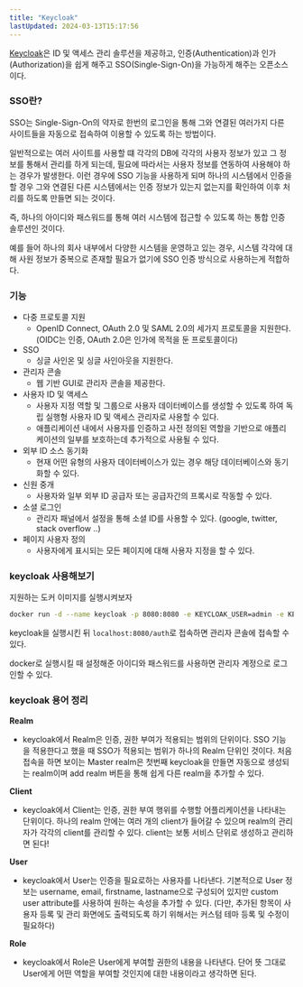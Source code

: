 ```yaml
---
title: "Keycloak"
lastUpdated: 2024-03-13T15:17:56
---
```


[Keycloak](https://www.keycloak.org/)은 ID 및 액세스 관리 솔루션을 제공하고, 인증(Authentication)과 인가(Authorization)을 쉽게 해주고 SSO(Single-Sign-On)을 가능하게 해주는 오픈소스이다.

### SSO란?

SSO는 Single-Sign-On의 약자로 한번의 로그인을 통해 그와 연결된 여러가지 다른 사이트들을 자동으로 접속하여 이용할 수 있도록 하는 방법이다.

일반적으로는 여러 사이트를 사용할 떄 각각의 DB에 각각의 사용자 정보가 있고 그 정보를 통해서 관리를 하게 되는데, 필요에 따라서는 사용자 정보를 연동하여 사용해야 하는 경우가 발생한다. 이런 경우에 SSO 기능을 사용하게 되며 하나의 시스템에서 인증을 할 경우 그와 연결된 다른 시스템에서는 인증 정보가 있는지 없는지를 확인하여 이후 처리를 하도록 만들면 되는 것이다.

즉, 하나의 아이디와 패스워드를 통해 여러 시스템에 접근할 수 있도록 하는 통합 인증 솔루션인 것이다.

예를 들어 하나의 회사 내부에서 다양한 시스템을 운영하고 있는 경우, 시스템 각각에 대해 사원 정보가 중복으로 존재할 필요가 없기에 SSO 인증 방식으로 사용하는게 적합하다.

### 기능
- 다중 프로토콜 지원
    - OpenID Connect, OAuth 2.0 및 SAML 2.0의 세가지 프로토콜을 지원한다. (OIDC는 인증, OAuth 2.0은 인가에 목적을 둔 프로토콜이다)
- SSO
    - 싱글 사인온 및 싱글 사인아웃을 지원한다.
- 관리자 콘솔
    - 웹 기반 GUI로 관리자 콘솔을 제공한다.
-   사용자 ID 및 액세스
    - 사용자 지정 역할 및 그룹으로 사용자 데이터베이스를 생성할 수 있도록 하여 독립 실행형 사용자 ID 및 액세스 관리자로 사용할 수 있다.
    - 애플리케이션 내에서 사용자를 인증하고 사전 정의된 역할을 기반으로 애플리케이션의 일부를 보호하는데 추가적으로 사용될 수 있다.
- 외부 ID 소스 동기화
    - 현재 어떤 유형의 사용자 데이터베이스가 있는 경우 해당 데이터베이스와 동기화할 수 있다.
- 신원 중개
    - 사용자와 일부 외부 ID 공급자 또는 공급자간의 프록시로 작동할 수 있다.
- 소셜 로그인
    - 관리자 패널에서 설정을 통해 소셜 ID를 사용할 수 있다. (google, twitter, stack overflow ..)
- 페이지 사용자 정의
    - 사용자에게 표시되는 모든 페이지에 대해 사용자 지정을 할 수 있다.

### keycloak 사용해보기

지원하는 도커 이미지를 실행시켜보자

```bash
docker run -d --name keycloak -p 8080:8080 -e KEYCLOAK_USER=admin -e KEYCLOAK_PASSWORD=admin jboss/keycloak:10.0.0
```

keycloak을 실행시킨 뒤 `localhost:8080/auth`로 접속하면 관리자 콘솔에 접속할 수 있다.

docker로 실행시킬 때 설정해준 아이디와 패스워드를 사용하면 관리자 계정으로 로그인할 수 있다.


### keycloak 용어 정리
**Realm**
- keycloak에서 Realm은 인증, 권한 부여가 적용되는 범위의 단위이다. SSO 기능을 적용한다고 했을 때 SSO가 적용되는 범위가 하나의 Realm 단위인 것이다.
처음 접속을 하면 보이는 Master realm은 첫번째 keycloak을 만들면 자동으로 생성되는 realm이며 add realm 버튼을 통해 쉽게 다른 realm을 추가할 수 있다.

**Client**
- keycloak에서 Client는 인증, 권한 부여 행위를 수행할 어플리케이션을 나타내는 단위이다.
하나의 realm 안에는 여러 개의 client가 들어갈 수 있으며 realm의 관리자가 각각의 client를 관리할 수 있다.
client는 보통 서비스 단위로 생성하고 관리하면 된다!

**User**
- keycloak에서 User는 인증을 필요로하는 사용자를 나타낸다.
기본적으로 User 정보는 username, email, firstname, lastname으로 구성되어 있지만 custom user attribute를 사용하여 원하는 속성을 추가할 수 있다. (다만, 추가된 항목이 사용자 등록 및 관리 화면에도 출력되도록 하기 위해서는 커스텀 테마 등록 및 수정이 필요하다)

**Role**
- keycloak에서 Role은 User에게 부여할 권한의 내용을 나타낸다. 단어 뜻 그대로 User에게 어떤 역할을 부여할 것인지에 대한 내용이라고 생각하면 된다.

